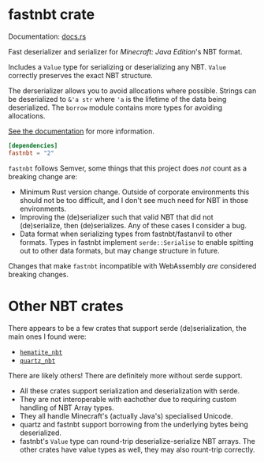 # fastnbt crate

Documentation: [docs.rs](https://docs.rs/crate/fastnbt)

Fast deserializer and serializer for *Minecraft: Java Edition*'s NBT format.

Includes a `Value` type for serializing or deserializing any NBT. `Value`
correctly preserves the exact NBT structure.

The derserializer allows you to avoid allocations where possible. Strings can be
deserialized to `&'a str` where `'a` is the lifetime of the data being
deserialized. The `borrow` module contains more types for avoiding allocations.

[See the documentation](https://docs.rs/crate/fastnbt) for more information.

```toml
[dependencies]
fastnbt = "2"
```

`fastnbt` follows Semver, some things that this project does *not* count as a
breaking change are:

* Minimum Rust version change. Outside of corporate environments this should not
  be too difficult, and I don't see much need for NBT in those environments.
* Improving the (de)serializer such that valid NBT that did not (de)serialize, then
  (de)serializes. Any of these cases I consider a bug.
* Data format when serializing types from fastnbt/fastanvil to other formats.
  Types in fastnbt implement `serde::Serialise` to enable spitting out to other
  data formats, but may change structure in future.

Changes that make `fastnbt` incompatible with WebAssembly *are* considered
breaking changes.

# Other NBT crates

There appears to be a few crates that support serde (de)serialization, the main
ones I found were:

* [`hematite_nbt`](https://github.com/PistonDevelopers/hematite_nbt)
* [`quartz_nbt`](https://github.com/Rusty-Quartz/quartz_nbt)

There are likely others! There are definitely more without serde support.

* All these crates support serialization and deserialization with
  serde.
* They are not interoperable with eachother due to requiring custom handling of
  NBT Array types.
* They all handle Minecraft's (actually Java's) specialised Unicode.
* quartz and fastnbt support borrowing from the underlying bytes being deserialized.
* fastnbt's `Value` type can round-trip deserialize-serialize NBT arrays. The
  other crates have value types as well, they may also rount-trip correctly.